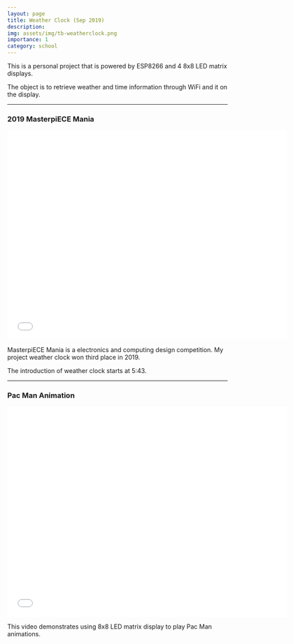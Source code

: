 ```yaml
---
layout: page
title: Weather Clock (Sep 2019)
description: 
img: assets/img/tb-weatherclock.png
importance: 1
category: school
---
```


This is a personal project that is powered by ESP8266 and 4 8x8 LED matrix displays. 

The object is to retrieve weather and time information through WiFi and it on the display. 

---

### 2019 MasterpiECE Mania

<div class="row">
    <div class="col-sm mt-3 mt-md-0">
            <iframe width="640" height="480" src="//www.youtube.com/embed/jodzHr3qEAM?t=343" frameborder="0" allowfullscreen></iframe>
    </div>
</div>

MasterpiECE Mania is a electronics and computing design competition. My project weather clock won third place in 2019.

The introduction of weather clock starts at 5:43.

---

### Pac Man Animation

<div class="row">
    <div class="col-sm mt-3 mt-md-0">
            <iframe width="640" height="480" src="//www.youtube.com/embed/7WA8A47S6zY" frameborder="0" allowfullscreen></iframe>
    </div>
</div>

This video demonstrates using 8x8 LED matrix display to play Pac Man animations.